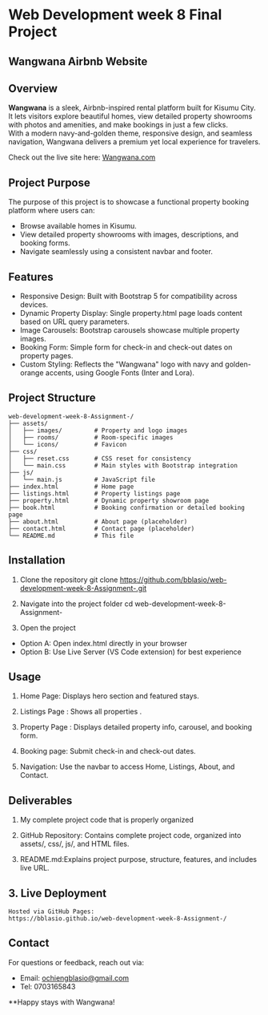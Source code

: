 # Web Development week 8 Final Project 
## Wangwana Airbnb Website   
## Overview 
**Wangwana** is a sleek, Airbnb-inspired rental platform built for Kisumu City.   
It lets visitors explore beautiful homes, view detailed property showrooms with photos and amenities, and make bookings in just a few clicks.   
With a modern navy-and-golden theme, responsive design, and seamless navigation, Wangwana delivers a premium yet local experience for travelers. 

Check out the live site here: [Wangwana.com](https://bblasio.github.io/web-development-week-8-Assignment-/)   

## Project Purpose  
The purpose of this project is to showcase a functional property booking platform where users can:  
- Browse available homes in Kisumu.  
- View detailed property showrooms with images, descriptions, and booking forms.  
- Navigate seamlessly using a consistent navbar and footer.  

 ## Features

- Responsive Design: Built with Bootstrap 5 for compatibility across devices. 
- Dynamic Property Display: Single property.html page loads content based on URL query parameters. 
- Image Carousels: Bootstrap carousels showcase multiple property images. 
- Booking Form: Simple form for check-in and check-out dates on property pages. 
- Custom Styling: Reflects the "Wangwana" logo with navy and golden-orange accents, using Google Fonts (Inter and Lora). 

## Project Structure
```
web-development-week-8-Assignment-/ 
├── assets/
│   ├── images/         # Property and logo images 
│   ├── rooms/          # Room-specific images 
│   └── icons/          # Favicon 
├── css/
│   ├── reset.css       # CSS reset for consistency
│   └── main.css        # Main styles with Bootstrap integration
├── js/
│   └── main.js         # JavaScript file 
├── index.html          # Home page
├── listings.html       # Property listings page
├── property.html       # Dynamic property showroom page
├── book.html           # Booking confirmation or detailed booking page
├── about.html          # About page (placeholder)
├── contact.html        # Contact page (placeholder)
└── README.md           # This file
```
## Installation 

 1. Clone the repository 
git clone https://github.com/bblasio/web-development-week-8-Assignment-.git 

 2. Navigate into the project folder 
cd web-development-week-8-Assignment-

 3. Open the project 
- Option A: Open index.html directly in your browser 
- Option B: Use Live Server (VS Code extension) for best experience  

 ## Usage 

 1. Home Page: Displays hero section and featured stays. 

 2. Listings Page :  Shows all properties . 

 3. Property Page :  Displays detailed property info, carousel, and booking form. 

 4. Booking page:  Submit check-in and check-out dates. 

 5. Navigation:   Use the navbar to access Home, Listings, About, and Contact. 
 ## Deliverables 

 1. My complete project code that is properly organized  

 2. GitHub Repository: Contains complete project code, organized into assets/, css/, js/, and HTML files.  

 3. README.md:Explains project purpose, structure, features, and includes live URL.  

## 3. Live Deployment  
    Hosted via GitHub Pages: 
    https://bblasio.github.io/web-development-week-8-Assignment-/ 

   ## Contact 
For questions or feedback, reach out via:  


- Email: ochiengblasio@gmail.com  
- Tel: 0703165843  

**Happy stays with Wangwana! 

